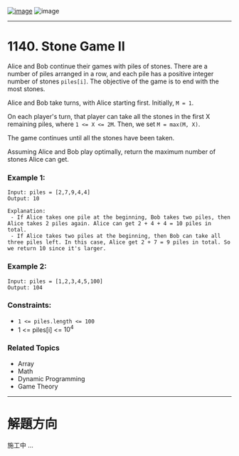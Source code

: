 [![image](https://img.shields.io/badge/Leetcode-Link-blue?logo=leetcode)](https://leetcode.com/problems/stone-game-ii/)
![image](https://img.shields.io/badge/Difficulty-Medium-yellow)

---

# 1140. Stone Game II

Alice and Bob continue their games with piles of stones.  There are a number of piles arranged in a row, and each pile has a positive integer number of stones `piles[i]`.  The objective of the game is to end with the most stones. 

Alice and Bob take turns, with Alice starting first.  Initially, `M = 1`.

On each player's turn, that player can take all the stones in the first X remaining piles, where `1 <= X <= 2M`.  Then, we set `M = max(M, X)`.

The game continues until all the stones have been taken.

Assuming Alice and Bob play optimally, return the maximum number of stones Alice can get.

### Example 1:

```
Input: piles = [2,7,9,4,4]
Output: 10

Explanation:  
 - If Alice takes one pile at the beginning, Bob takes two piles, then Alice takes 2 piles again. Alice can get 2 + 4 + 4 = 10 piles in total. 
 - If Alice takes two piles at the beginning, then Bob can take all three piles left. In this case, Alice get 2 + 7 = 9 piles in total. So we return 10 since it's larger. 
```

### Example 2:

```
Input: piles = [1,2,3,4,5,100]
Output: 104
```

### Constraints:

- `1 <= piles.length <= 100`
- 1 <= piles[i] <= $10^4$

### Related Topics

- Array
- Math
- Dynamic Programming
- Game Theory
  
---

# 解題方向

施工中 ...

